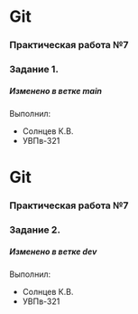 # Git
### Практическая работа №7
### Задание 1.
##### Изменено в ветке main
Выполнил:
* Солнцев К.В.
* УВПв-321

# Git
### Практическая работа №7
### Задание 2.
##### Изменено в ветке dev
Выполнил:
* Солнцев К.В.
* УВПв-321